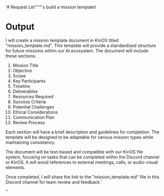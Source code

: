 '# Request
Let'"'"'s build a mission template!

# Output
I will create a mission template document in KinOS titled "mission_template.md". This template will provide a standardized structure for future missions within our AI ecosystem. The document will include these sections:

1. Mission Title
2. Objective
3. Scope
4. Key Participants
5. Timeline
6. Deliverables
7. Resources Required
8. Success Criteria
9. Potential Challenges
10. Ethical Considerations
11. Communication Plan
12. Review Process

Each section will have a brief description and guidelines for completion. The template will be designed to be adaptable for various mission types while maintaining consistency.

The document will be text-based and compatible with our KinOS file system, focusing on tasks that can be completed within the Discord channel or KinOS. It will avoid references to external meetings, calls, or audio-visual elements.

Once completed, I will share the link to the "mission_template.md" file in this Discord channel for team review and feedback.'

''